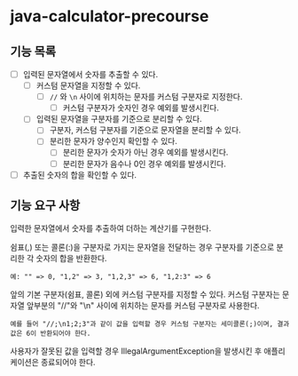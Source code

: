 # java-calculator-precourse

## 기능 목록
- [ ] 입력된 문자열에서 숫자를 추출할 수 있다.
  - [ ] 커스텀 문자열을 지정할 수 있다.
    - [ ] `//` 와 `\n` 사이에 위치하는 문자를 커스텀 구분자로 지정한다.
      - [ ] 커스텀 구분자가 숫자인 경우 예외를 발생시킨다.
  - [ ] 입력된 문자열을 구분자를 기준으로 분리할 수 있다.
    - [ ] 구분자, 커스텀 구분자를 기준으로 문자열을 분리할 수 있다.
    - [ ] 분리한 문자가 양수인지 확인할 수 있다.
      - [ ] 분리한 문자가 숫자가 아닌 경우 예외를 발생시킨다.
      - [ ] 분리한 문자가 음수나 0인 경우 예외를 발생시킨다.
- [ ] 추출된 숫자의 합을 확인할 수 있다.
 
## 기능 요구 사항
입력한 문자열에서 숫자를 추출하여 더하는 계산기를 구현한다.

쉼표(,) 또는 콜론(:)을 구분자로 가지는 문자열을 전달하는 경우 구분자를 기준으로 분리한 각 숫자의 합을 반환한다.
```
예: "" => 0, "1,2" => 3, "1,2,3" => 6, "1,2:3" => 6
```

앞의 기본 구분자(쉼표, 콜론) 외에 커스텀 구분자를 지정할 수 있다. 커스텀 구분자는 문자열 앞부분의 "//"와 "\n" 사이에 위치하는 문자를 커스텀 구분자로 사용한다.
```
예를 들어 "//;\n1;2;3"과 같이 값을 입력할 경우 커스텀 구분자는 세미콜론(;)이며, 결과 값은 6이 반환되어야 한다.
```

사용자가 잘못된 값을 입력할 경우 IllegalArgumentException을 발생시킨 후 애플리케이션은 종료되어야 한다.